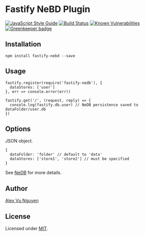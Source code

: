# Fastify NeBD Plugin

[![JavaScript Style Guide](https://img.shields.io/badge/code_style-standard-brightgreen.svg)](https://standardjs.com) [![Build Status](https://travis-ci.org/futurus/fastify-nedb.svg?branch=master)](https://travis-ci.org/futurus/fastify-nedb) [![Known Vulnerabilities](https://snyk.io/test/github/futurus/fastify-nedb/badge.svg?targetFile=package.json)](https://snyk.io/test/github/futurus/fastify-nedb?targetFile=package.json) [![Greenkeeper badge](https://badges.greenkeeper.io/futurus/fastify-nedb.svg)](https://greenkeeper.io/)

## Installation

```
npm install fastify-nebd --save
```

## Usage

```
fastify.register(require('fastify-nedb'), {
  dataStores: ['user']
}, err => console.error(err))

fastify.get('/', (request, reply) => {
  console.log(fastify.db.user) // NeDB persistence saved to dataFolder/user.db
}) 
```

## Options

JSON object.

```
{
  dataFolder: 'folder' // default to 'data'
  dataStores: ['store1', 'store2'] // must be specified
}
```

See [NeDB](https://github.com/louischatriot/nedb) for more details.

## Author

[Alex Vu Nguyen](vu@vnguyen.io)

## License

Licensed under [MIT](./LICENSE).